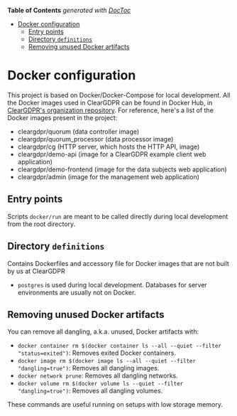 <!-- START doctoc generated TOC please keep comment here to allow auto update -->
<!-- DON'T EDIT THIS SECTION, INSTEAD RE-RUN doctoc TO UPDATE -->
**Table of Contents**  *generated with [DocToc](https://github.com/thlorenz/doctoc)*

- [Docker configuration](#docker-configuration)
  - [Entry points](#entry-points)
  - [Directory `definitions`](#directory-definitions)
  - [Removing unused Docker artifacts](#removing-unused-docker-artifacts)

<!-- END doctoc generated TOC please keep comment here to allow auto update -->

# Docker configuration

This project is based on Docker/Docker-Compose for local development.
All the Docker images used in ClearGDPR can be found in Docker Hub, in [ClearGDPR's organization repository](https://hub.docker.com/u/cleargdpr/). For reference, here's a list of the Docker images present in the project:

  - cleargdpr/quorum (data controller image)
  - cleargdpr/quorum_processor (data processor image)
  - cleargdpr/cg (HTTP server, which hosts the HTTP API, image)
  - cleargdpr/demo-api (image for a ClearGDPR example client web application)
  - cleargdpr/demo-frontend (image for the data subjects web application)
  - cleargdpr/admin (image for the management web application)

## Entry points

Scripts `docker/run` are meant to be called directly during local development from the root directory.

## Directory `definitions`

Contains Dockerfiles and accessory file for Docker images that are not built by us at ClearGDPR

* `postgres` is used during local development. Databases for server environments are usually not on Docker.

## Removing unused Docker artifacts

You can remove all dangling, a.k.a. unused, Docker artifacts with:

* `docker container rm $(docker container ls --all --quiet --filter "status=exited")`: Removes exited Docker containers.
* `docker image rm $(docker image ls --all --quiet --filter "dangling=true")`: Removes all dangling images.
* `docker network prune`: Removes all dangling networks.
* `docker volume rm $(docker volume ls --quiet --filter "dangling=true")`: Removes all dangling volumes.

These commands are useful running on setups with low storage memory.
